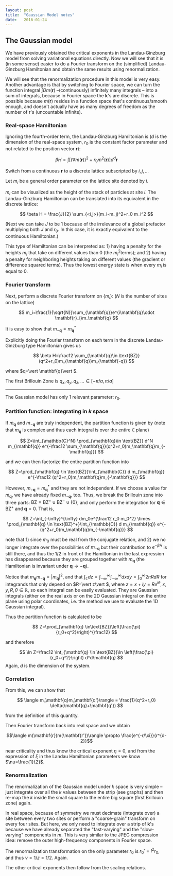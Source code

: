```yaml
---
layout: post
title:  "Gaussian Model notes"
date:   2016-01-24 
---
```


## The Gaussian model

We have previously obtained the critical exponents in the Landau-Ginzburg model from solving variational equations directly. Now we will see that it is (in some sense) easier to do a Fourier transform on the (simplified) Landau-Ginzburg Hamiltonian and obtain the same results using renormalization. 

We will see that the renormalization procedure in this model is very easy. Another advantage is that by switching to Fourier space, we can turn the function integral $\int D m(\mathbf{r})$ –(continuously) infinitely many integrals – into a sum of integrals, because in Fourier space the $\mathbf{k}$'s are discrete. This is possible because $m(\mathbf{r})$ resides in a function space that's continuous/smooth enough, and doesn't actually have as many degrees of freedom as the number of $\mathbf{r}$'s (uncountable infinite).

### Real-space Hamiltonian

Ignoring the fourth-order term, the Landau-Ginzburg Hamiltonian is ($d​$ is the dimension of the real-space system, $r_0​$ is the constant factor parameter and not related to the position vector $\mathbf{r}​$):

$$
\beta H=\int [(\nabla m(\mathbf{r}))^2+r_0m^2(\mathbf{r})]d^d \mathbf{r}
$$

Switch from a continuous $\mathbf{r}$ to a discrete lattice subscripted by $i,j,\dots$

Let $m_i$ be a general order parameter on the lattice site denoted by $i$.

$m_i$ can be visualized as the height of the stack of particles at site $i$. The Landau-Ginzburg Hamiltonian can be translated into its equivalent in the discrete lattice:



$$
\beta H = \frac{J}{2} \sum_{<i,j>}(m_i-m_j)^2+r_0 m_i^2
$$

(Next we can take $J$ to be 1 because of the irrelevance of a global prefactor multiplying both $J$ and $r_0$. In this case, it is exactly equivalent to the continuous Hamiltonian.)

This type of Hamiltonian can be interpreted as: 1) having a penalty for the heights $m_i​$ that take on different values than 0 (the $m_i^2​$ terms); and 2) having a penalty for neighboring heights taking on different values (the gradient or difference squared terms). Thus the lowest energy state is when every $m_i​$ is equal to 0.

### Fourier transform

Next, perform a discrete Fourier transform on $\{m_i\}$: ($N$ is the number of sites on the lattice)

$$
m_i=\frac{1}{\sqrt{N}}\sum_{\mathbf{q}}e^{i\mathbf{q}\cdot \mathbf{r}_i}m_\mathbf{q}
$$

It is easy to show that $m_{-\mathbf{q}}=m_{\mathbf{q}}^*$

Explicitly doing the Fourier transform on each term in the discrete Landau-Ginzburg type Hamiltonian gives us

$$
\beta H=\frac12 \sum_{\mathbf{q}\in \text{BZ}}(q^2+r_0)m_{\mathbf{q}}m_{\mathbf{-q}}
$$

where $q=\vert \mathbf{q}\vert $.

The first Brillouin Zone is $q_x,q_y,q_z,\dots \in [-\pi/a,\pi/a]$

----

The Gaussian model has only 1 relevant parameter: $r_0$.


### Partition function: integrating in $k$ space

If $m_\mathbf{q}$ and $m_{-\mathbf{q}}$ are truly independent, the partition function is given by (note that $m_\mathbf{q}$ is complex and thus each integral is over the entire $\mathbb{C}$ plane)

$$
Z=\int_{\mathbb{C}^N} \prod_{\mathbf{q}\in \text{BZ}} d^N m_{\mathbf{q}} e^{-\frac12 \sum_{\mathbf{q}}(q^2+r_0)m_\mathbf{q}m_{-\mathbf{q}}}
$$

and we can then factorize the entire partition function into

$$
Z=\prod_{\mathbf{q} \in \text{BZ}}\int_{\mathbb{C}} d m_{\mathbf{q}} e^{-\frac12 (q^2+r_0)m_\mathbf{q}m_{-\mathbf{q}}}
$$

However, $m_{-\mathbf{q}}=m_\mathbf{q}^*$ and they are not independent. If we choose a value for $m_\mathbf{q}$, we have already fixed $m_{-\mathbf{q}}$, too. Thus, we break the Brillouin zone into three parts: $\text{BZ}=\text{BZ}^+ \cup \text{BZ}^- \cup \{0\}$, and only perform the integration for $\mathbf{q}\in \text{BZ}^+$ and $\mathbf{q}=0$. That is,

$$
Z=\int_{-\infty}^{\infty} dm_0e^{\frac12 r_0 m_0^2} \times \prod_{\mathbf{q} \in \text{BZ}^+}\int_{\mathbb{C}} d m_{\mathbf{q}} e^{- (q^2+r_0)m_\mathbf{q}m_{-\mathbf{q}}}
$$

note that 1) since $m_0$ must be real from the conjugate relation, and 2) we no longer integrate over the possibilities of $m_{-\mathbf{q}}$ but their contribution to $e^{-\beta H}$ is still there, and thus the $1/2$ in front of the Hamiltonian in the last expression has disappeared because they are grouped together with $m_\mathbf{q}$ (the Hamiltonian is invariant under $\mathbf{q}\rightarrow -\mathbf{q}$).

Notice that $m_\mathbf{q}m_{-\mathbf{q}}=\vert m_\mathbf{q}\vert ^2$, and that $\int_\mathbb{C} dz=\int_{-\infty}^\infty \int_{-\infty}^\infty  dxdy=\int_0^\infty 2\pi RdR$ for integrands that only depend on $R=\vert z\vert $, where $z=x+iy=Re^{i\theta}, x,y,R,\theta\in \mathbb{R}$, so each integral can be easily evaluated. They are Gaussian integrals (either on the real axis or on the 2D Gaussian integral on the entire plane using polar coordinates, i.e. the method we use to evaluate the 1D Gaussian integral).

Thus the partition function is calculated to be 

$$
Z=\prod_{\mathbf{q} \in\text{BZ}}\left(\frac{\pi}{r_0+q^2}\right)^{\frac12}
$$

and therefore

$$
\ln Z=\frac12 \int_{\mathbf{q} \in \text{BZ}}\ln \left(\frac{\pi}{r_0+q^2}\right) d^d\mathbf{q}
$$
Again, $d$ is the dimension of the system.

### Correlation

From this, we can show that 

$$
\langle m_\mathbf{q}m_\mathbf{q'}\rangle = \frac{1}{q^2+r_0} \delta(\mathbf{q}+\mathbf{q'})
$$

from the definition of this quantity.

Then Fourier transform back into real space and we obtain 

$$\langle m(\mathbf{r})m(\mathbf{r'})\rangle \propto  \frac{e^{-r/\xi}}{r^{d-2}}$$

near criticality and thus know the critical exponent $\eta=0$, and from the expression of $\xi$ in the Landau Hamiltonian parameters we know $\nu=\frac{1}{2}$.

### Renormalization

The renormalization of the Gaussian model under $k$ space is very simple – just integrate over all the $k$ values between the strip (see graphs) and then re-map the $k$ inside the small square to the entire big square (first Brillouin zone) again. 

In real space, because of symmetry we must decimate (integrate over) a site between every two sites or perform a "coarse-grain" transform on every four sites. But here, we only need to integrate over a strip of $\mathbf{k}$'s because we have already separated the "fast-varying" and the "slow-varying" components in $m$. This is very similar to the JPEG compression idea: remove the outer high-frequency components in Fourier space.

The renormalization transformation on the only parameter $r_0$ is $r_0'=l^2 r_0$, and thus $\nu=1/z=1/2$. Again.

The other critical exponents then follow from the scaling relations.
